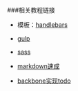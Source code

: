 ###相关教程链接
* 模板：[handlebars](http://www.cnblogs.com/iyangyuan/archive/2013/12/12/3471227.html)  

* [gulp](http://www.gulpjs.com.cn/)  

* [sass](http://www.ruanyifeng.com/blog/2012/06/sass.html)  

* [markdown速成](http://www.jianshu.com/p/1e402922ee32/)    

* [backbone实现todo](http://www.the5fire.com/7-backbone-todos-1.html)
